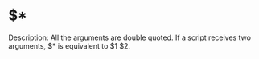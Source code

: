 # $*

Description: All the arguments are double quoted. If a script receives two arguments, $* is equivalent to $1 $2.